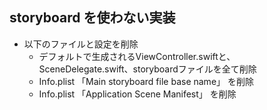 ## storyboard を使わない実装

- 以下のファイルと設定を削除
  - デフォルトで生成されるViewController.swiftと、SceneDelegate.swift、storyboardファイルを全て削除
  - Info.plist 「Main storyboard file base name」 を削除
  - Info.plist 「Application Scene Manifest」 を削除